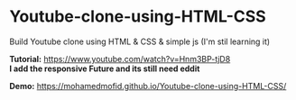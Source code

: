 # Youtube-clone-using-HTML-CSS
Build Youtube clone using HTML &amp; CSS & simple js (I'm stil learning it) 

<b>Tutorial:</b> https://www.youtube.com/watch?v=Hnm3BP-tjD8  
<b>I add the responsive Future and its still need eddit</b>

<b>Demo:</b> https://mohamedmofid.github.io/Youtube-clone-using-HTML-CSS/
